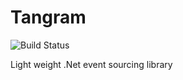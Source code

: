 # Tangram

![Build Status](https://ci.appveyor.com/api/projects/status/github/RagtimeWilly/tangram?branch=master&svg=true)

Light weight .Net event sourcing library
